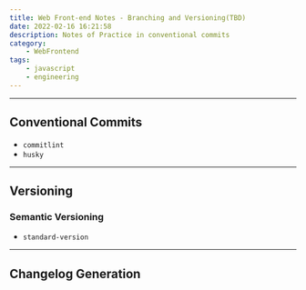 ```yaml
---
title: Web Front-end Notes - Branching and Versioning(TBD)
date: 2022-02-16 16:21:58
description: Notes of Practice in conventional commits
category:
    - WebFrontend
tags:
    - javascript
    - engineering
---
```


___
## Conventional Commits

- `commitlint`
- `husky`

___
## Versioning

### Semantic Versioning

- `standard-version`
___
## Changelog Generation
